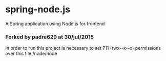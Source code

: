 # spring-node.js
A Spring application using Node.js for frontend

### Forked by padre629 at 30/jul/2015 ###
In order to run this project is necessary to set 711 (rwx--x--x) permissions over this file
<projectDir>/node/node 
